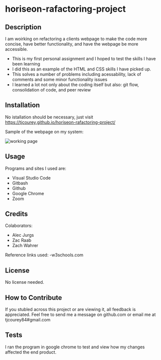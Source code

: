 # horiseon-rafactoring-project

## Description

I am woirking on refactoring a clients webpage to make the code more concise, have better functionality, and have the webpage be more accessible.

- This is my first personal assignment and I hoped to test the skills I have been learning
- I did this as an example of the HTML and CSS skills I have picked up.
- This solves a number of problems including acessability, lack of comments and some minor functionality issues
- I learned a lot not only about the coding itself but also: git flow, consolidation of code, and peer review

## Installation

No istallation should be necessary, just visit https://tjcourey.github.io/horiseon-rafactoring-project/

Sample of the webpage on my system:

![working page](assets/images/Horiseon-deployed.gif)

## Usage

Programs and sites I used are:

- Visual Studio Code
- Gitbash
- Github
- Google Chrome
- Zoom

## Credits

Colaborators:

- Alec Jurgs
- Zac Raab
- Zach Wahrer

Reference links used:
-w3schools.com

## License

No license needed.

## How to Contribute

If you stubled across this project or are viewing it, all feedback is appreciated. Feel free to send me a message on github.com or email me at tjcourey84#gmail.com

## Tests

I ran the program in google chrome to test and view how my changes affected the end product.
